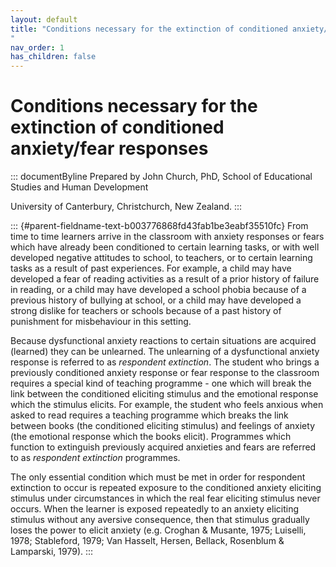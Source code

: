 ```yaml
---
layout: default
title: "Conditions necessary for the extinction of conditioned anxiety/fear responses 
"
nav_order: 1
has_children: false
---
```

# Conditions necessary for the extinction of conditioned anxiety/fear responses 


::: documentByline
Prepared by John Church, PhD, School of Educational Studies and Human
Development

University of Canterbury, Christchurch, New Zealand.
:::

::: {#parent-fieldname-text-b003776868fd43fab1be3eabf35510fc}
From time to time learners arrive in the classroom with anxiety
responses or fears which have already been conditioned to certain
learning tasks, or with well developed negative attitudes to school, to
teachers, or to certain learning tasks as a result of past experiences.
For example, a child may have developed a fear of reading activities as
a result of a prior history of failure in reading, or a child may have
developed a school phobia because of a previous history of bullying at
school, or a child may have developed a strong dislike for teachers or
schools because of a past history of punishment for misbehaviour in this
setting.

Because dysfunctional anxiety reactions to certain situations are
acquired (learned) they can be unlearned. The unlearning of a
dysfunctional anxiety response is referred to as *respondent
extinction*. The student who brings a previously conditioned anxiety
response or fear response to the classroom requires a special kind of
teaching programme - one which will break the link between the
conditioned eliciting stimulus and the emotional response which the
stimulus elicits. For example, the student who feels anxious when asked
to read requires a teaching programme which breaks the link between
books (the conditioned eliciting stimulus) and feelings of anxiety (the
emotional response which the books elicit). Programmes which function to
extinguish previously acquired anxieties and fears are referred to as
*respondent extinction* programmes.

The only essential condition which must be met in order for respondent
extinction to occur is repeated exposure to the conditioned anxiety
eliciting stimulus under circumstances in which the real fear eliciting
stimulus never occurs. When the learner is exposed repeatedly to an
anxiety eliciting stimulus without any aversive consequence, then that
stimulus gradually loses the power to elicit anxiety (e.g. Croghan &
Musante, 1975; Luiselli, 1978; Stableford, 1979; Van Hasselt, Hersen,
Bellack, Rosenblum & Lamparski, 1979).
:::
